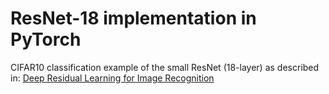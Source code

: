 # ResNet-18 implementation in PyTorch

CIFAR10 classification example of the small ResNet (18-layer) as described in: 
[Deep Residual Learning for Image Recognition](https://arxiv.org/pdf/1512.03385.pdf)

